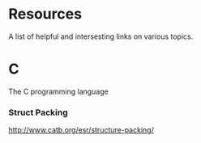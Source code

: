 # Resources
A list of helpful and intersesting links on various topics. 

# C
The C programming language
### Struct Packing
http://www.catb.org/esr/structure-packing/
